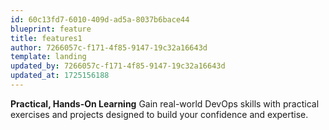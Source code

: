 ```yaml
---
id: 60c13fd7-6010-409d-ad5a-8037b6bace44
blueprint: feature
title: features1
author: 7266057c-f171-4f85-9147-19c32a16643d
template: landing
updated_by: 7266057c-f171-4f85-9147-19c32a16643d
updated_at: 1725156188
---
```

**Practical, Hands-On Learning**
Gain real-world DevOps skills with practical exercises and projects designed to build your confidence and expertise.